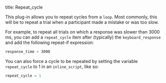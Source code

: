 title: Repeat_cycle

This plug-in allows you to repeat cycles from a `loop`. Most commonly, this will be to repeat a trial when a participant made a mistake or was too slow.

For example, to repeat all trials on which a response was slower than 3000 ms, you can add a `repeat_cycle` item after (typically) the `keyboard_response` and add the following repeat-if expression:

```bash
response_time > 3000
```

You can also force a cycle to be repeated by setting the variable `repeat_cycle` to 1 in an `inline_script`, like so:

```python
repeat_cycle = 1
```
